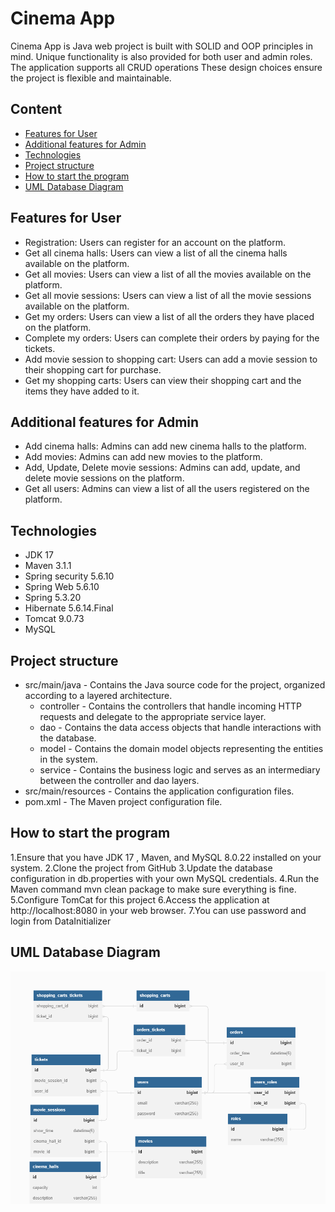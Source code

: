 # Cinema App
Cinema App is Java web project is built with SOLID and OOP principles in mind. 
Unique functionality is also provided for both user and admin roles.
The application supports all CRUD operations These design choices ensure the project is flexible and maintainable.
## Content
- [Features for User](#user-features)
- [Additional features for Admin](#admin-features)
- [Technologies](#technologies)
- [Project structure](#project-structure)
- [How to start the program](#how-to-start-the-program)
- [UML Database Diagram](#uml-database-diagram)

## Features for User
- Registration: Users can register for an account on the platform.
- Get all cinema halls: Users can view a list of all the cinema halls available on the platform.
- Get all movies: Users can view a list of all the movies available on the platform.
- Get all movie sessions: Users can view a list of all the movie sessions available on the platform.
- Get my orders: Users can view a list of all the orders they have placed on the platform.
- Complete my orders: Users can complete their orders by paying for the tickets.
- Add movie session to shopping cart: Users can add a movie session to their shopping cart for purchase.
- Get my shopping carts: Users can view their shopping cart and the items they have added to it.

## Additional features for Admin
- Add cinema halls: Admins can add new cinema halls to the platform.
- Add movies: Admins can add new movies to the platform.
- Add, Update, Delete movie sessions: Admins can add, update, and delete movie sessions on the platform.
- Get all users: Admins can view a list of all the users registered on the platform.

## Technologies
- JDK 17 
- Maven 3.1.1
- Spring security 5.6.10
- Spring Web 5.6.10
- Spring 5.3.20
- Hibernate 5.6.14.Final
- Tomcat 9.0.73
- MySQL

## Project structure
- src/main/java - Contains the Java source code for the project, organized according to a layered architecture.
  - controller - Contains the controllers that handle incoming HTTP requests and delegate to the appropriate service layer.
  - dao - Contains the data access objects that handle interactions with the database.
  - model - Contains the domain model objects representing the entities in the system.
  - service - Contains the business logic and serves as an intermediary between the controller and dao layers.
- src/main/resources - Contains the application configuration files.
- pom.xml - The Maven project configuration file.

## How to start the program
1.Ensure that you have JDK 17 , Maven, and MySQL 8.0.22 installed on your system.
2.Clone the project from GitHub
3.Update the database configuration in db.properties with your own MySQL credentials.
4.Run the Maven command mvn clean package to make sure everything is fine.
5.Configure TomCat for this project
6.Access the application at http://localhost:8080 in your web browser.
7.You can use password and login from DataInitializer

## UML Database Diagram

![pic](images/Diagram.png)
